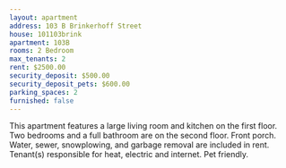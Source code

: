 ```yaml
---
layout: apartment
address: 103 B Brinkerhoff Street
house: 101103brink
apartment: 103B
rooms: 2 Bedroom
max_tenants: 2
rent: $2500.00
security_deposit: $500.00
security_deposit_pets: $600.00
parking_spaces: 2
furnished: false
---
```


This apartment features a large living room and kitchen on the first floor.
Two bedrooms and a full bathroom are on the second floor.
Front porch. Water, sewer, snowplowing, and garbage removal are included in rent.
Tenant(s) responsible for heat, electric and internet. Pet friendly.